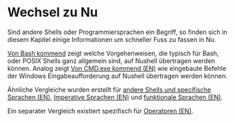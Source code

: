 # Wechsel zu Nu

Sind andere Shells oder Programmiersprachen ein Begriff, so finden sich in diesem Kapitel einige Informationen um schneller Fuss zu fassen in Nu.

[Von Bash kommend](coming_from_bash.md) zeigt welche Vorgehenweisen, die typisch für Bash, oder POSIX Shells ganz allgemein sind, auf Nushell übertragen werden können.
Analog zeigt [Von CMD.exe kommend (EN)](/book/coming_from_cmd.md) wie eingebaute Befehle der Windows Eingabeaufforderung auf Nushell übertragen werden können.

Ähnliche Vergleiche wurden erstellt für [andere Shells und specifische Sprachen (EN)](/book/nushell_map.md), [Imperative Sprachen (EN)](/book/nushell_map_imperative.md) und [funktionale Sprachen (EN)](/book/nushell_map_functional.md).

Ein separater Vergleich existiert spezifisch für [Operatoren (EN)](/book/nushell_operator_map.md).
